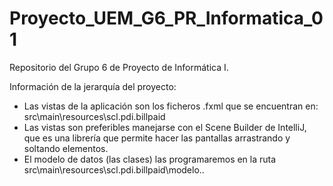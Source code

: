 # Proyecto_UEM_G6_PR_Informatica_01
Repositorio  del Grupo 6 de Proyecto de Informática I.

Información de la jerarquía del proyecto:
- Las vistas de la aplicación son los ficheros .fxml que se encuentran en: src\main\resources\scl.pdi.billpaid
- Las vistas son preferibles manejarse con el Scene Builder de IntelliJ, que es una librería que permite hacer las pantallas arrastrando y soltando elementos.
- El modelo de datos (las clases) las programaremos en la ruta src\main\resources\scl.pdi.billpaid\modelo..
